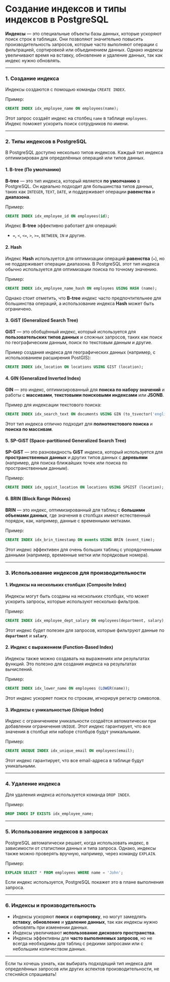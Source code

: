 # Создание индексов и типы индексов в PostgreSQL

**Индексы** — это специальные объекты базы данных, которые ускоряют поиск строк в таблицах. Они позволяют значительно повысить производительность запросов, которые часто выполняют операции с фильтрацией, сортировкой или объединением данных. Однако индексы увеличивают время на вставку, обновление и удаление данных, так как индекс нужно обновлять.

---

### 1. **Создание индекса**

Индексы создаются с помощью команды `CREATE INDEX`.

Пример:

```sql
CREATE INDEX idx_employee_name ON employees(name);
```

Этот запрос создаёт индекс на столбец `name` в таблице `employees`. Индекс поможет ускорить поиск сотрудников по имени.

---

### 2. **Типы индексов в PostgreSQL**

В PostgreSQL доступно несколько типов индексов. Каждый тип индекса оптимизирован для определённых операций или типов данных.

#### **1. B-tree (По умолчанию)**

**B-tree** — это тип индекса, который является **по умолчанию** в PostgreSQL. Он идеально подходит для большинства типов данных, таких как `INTEGER`, `TEXT`, `DATE`, и поддерживает операции **равенства** и **диапазона**.

Пример:

```sql
CREATE INDEX idx_employee_id ON employees(id);
```

Индекс **B-tree** эффективно работает для операций:

* `=`, `<`, `<=`, `>`, `>=`, `BETWEEN`, `IN` и другие.

#### **2. Hash**

Индекс **Hash** используется для оптимизации операций **равенства** (`=`), но не поддерживает операции диапазона. В PostgreSQL этот тип индекса обычно используется для оптимизации поиска по точному значению.

Пример:

```sql
CREATE INDEX idx_employee_name_hash ON employees USING HASH (name);
```

Однако стоит отметить, что **B-tree** индекс часто предпочтительнее для большинства операций, а использование индекса **Hash** может быть ограничено.

#### **3. GiST (Generalized Search Tree)**

**GiST** — это обобщённый индекс, который используется для **пользовательских типов данных** и сложных запросов, таких как поиск по географическим данным, поиск по текстовым данным и другие.

Пример создания индекса для географических данных (например, с использованием расширения PostGIS):

```sql
CREATE INDEX idx_location ON locations USING GIST (location);
```

#### **4. GIN (Generalized Inverted Index)**

**GIN** — это индекс, оптимизированный для **поиска по набору значений** и работы с **массивами**, **текстовыми поисковыми индексами** или **JSONB**.

Пример для индексации текстового поиска:

```sql
CREATE INDEX idx_search_text ON documents USING GIN (to_tsvector('english', content));
```

Этот тип индекса отлично подходит для **полнотекстового поиска** и **поиска по массивам**.

#### **5. SP-GiST (Space-partitioned Generalized Search Tree)**

**SP-GiST** — это разновидность **GiST** индекса, который используется для **пространственных данных** и других типов данных с **деревьями** (например, для поиска ближайших точек или поиска по пространственным данным).

Пример:

```sql
CREATE INDEX idx_spgist_location ON locations USING SPGIST (location);
```

#### **6. BRIN (Block Range INdexes)**

**BRIN** — это индекс, оптимизированный для таблиц с **большими объемами данных**, где значения в столбцах имеют естественный порядок, как, например, данные с временными метками.

Пример:

```sql
CREATE INDEX idx_brin_timestamp ON events USING BRIN (event_time);
```

Этот индекс эффективен для очень больших таблиц с упорядоченными данными (например, временные метки или порядковые номера).

---

### 3. **Использование индексов для производительности**

#### **1. Индексы на нескольких столбцах (Composite Index)**

Индексы могут быть созданы на нескольких столбцах, что может ускорить запросы, которые используют несколько фильтров.

Пример:

```sql
CREATE INDEX idx_employee_dept_salary ON employees(department, salary);
```

Этот индекс будет полезен для запросов, которые фильтруют данные по **`department`** и **`salary`**.

#### **2. Индекс с выражением (Function-Based Index)**

Индексы также можно создавать на выражениях или результатах функций. Это полезно для создания индекса на результатах вычислений.

Пример:

```sql
CREATE INDEX idx_lower_name ON employees (LOWER(name));
```

Этот индекс ускоряет поиск по строкам, игнорируя регистр символов.

#### **3. Индексы с уникальностью (Unique Index)**

Индекс с ограничением уникальности создаётся автоматически при добавлении ограничения `UNIQUE`. Этот индекс гарантирует, что все значения в столбце или наборе столбцов будут уникальными.

Пример:

```sql
CREATE UNIQUE INDEX idx_unique_email ON employees(email);
```

Этот индекс гарантирует, что все email-адреса в таблице будут уникальными.

---

### 4. **Удаление индекса**

Для удаления индекса используется команда `DROP INDEX`.

Пример:

```sql
DROP INDEX IF EXISTS idx_employee_name;
```

---

### 5. **Использование индексов в запросах**

PostgreSQL автоматически решает, когда использовать индекс, в зависимости от статистики данных и типа запроса. Однако, индексы также можно проверять вручную, например, через команду `EXPLAIN`.

Пример:

```sql
EXPLAIN SELECT * FROM employees WHERE name = 'John';
```

Если индекс используется, PostgreSQL покажет это в плане выполнения запроса.

---

### 6. **Индексы и производительность**

* Индексы ускоряют **поиск** и **сортировку**, но могут замедлять **вставку**, **обновление** и **удаление данных**, так как индексы нужно обновлять при изменении данных.
* Индексы увеличивают **использование дискового пространства**.
* Индексы эффективны для **часто выполняемых запросов**, но не всегда необходимы для таблиц с редкими запросами или с небольшим количеством данных.

---

Если ты хочешь узнать, как выбирать подходящий тип индекса для определённых запросов или других аспектов производительности, не стесняйся спрашивать!





